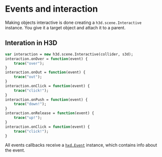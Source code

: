 # Events and interaction

Making objects interactive is done creating a `h3d.scene.Interactive` instance. You give it a target object and attach it to a parent.

## Interation in H3D

```haxe
var interaction = new h3d.scene.Interactive(collider, s3d);
interaction.onOver = function(event) {
	trace("over");
}
interaction.onOut = function(event) {
	trace("out");
}
interaction.onClick = function(event) {
	trace("click!");
}
interaction.onPush = function(event) {
	trace("down!");
}
interaction.onRelease = function(event) {
	trace("up!");
}
interaction.onClick = function(event) {
	trace("click!");
}
```

All events callbacks receive a [`hxd.Event`](api/hxd/Event.html) instance, which contains info about the event.
